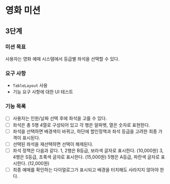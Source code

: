 # 영화 미션

## 3단계

### 미션 목표

사용자는 영화 예매 시스템에서 등급별 좌석을 선택할 수 있다.

### 요구 사항

- `TableLayout` 사용
- 기능 요구 사항에 대한 UI 테스트

### 기능 목록

- [ ] 사용자는 인원/날짜 선택 후에 좌석을 고를 수 있다.
- [ ] 좌석은 총 5행 4열로 구성되어 있고 각 행은 알파벳, 열은 숫자로 표현한다.
- [ ] 좌석을 선택하면 배경색이 바뀌고, 하단에 할인정책과 좌석 등급을 고려한 최종 가격이 표시된다.
- [ ] 선택된 좌석을 재선택하면 선택이 해제된다.
- [ ] 좌석 정책은 다음과 같다.
1, 2행은 B등급, 보라색 글자로 표시한다. (10,000원)
3, 4행은 S등급, 초록색 글자로 표시한다. (15,000원)
5행은 A등급, 파란색 글자로 표시한다. (12,000원)
- [ ] 최종 예매를 확인하는 다이얼로그가 표시되고 배경을 터치해도 사라지지 않아야 한다.
